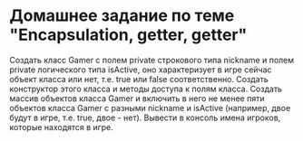 # Домашнее задание по теме "Encapsulation, getter, getter"



Создать класс Gamer с полем private строкового типа nickname и полем private логического типа isActive, оно характеризует в игре сейчас объект класса или нет, т.е. true или false соответственно. Создать конструктор этого класса и методы доступа к полям класса.
Создать массив объектов класса Gamer и включить в него не менее пяти объектов класса Gamer с разными nickname и isActive (например, двое будут в игре, т.е. true, двое - нет).
Вывести в консоль имена игроков, которые находятся в игре.

